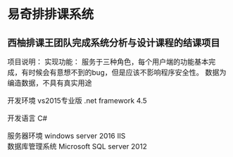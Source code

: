 # 易奇排排课系统
## 西柚排课王团队完成系统分析与设计课程的结课项目 
<font size=3>
项目说明：
  实现功能： 服务于三种角色，每个用户端的功能基本完成，有时候会有意想不到的bug，但是应该不影响程序安全性。  
  数据为编造数据，不具有真实用途

开发环境 vs2015专业版 .net framework 4.5  

开发语言 C#  

服务器环境 windows server 2016 IIS  
数据库管理系统 Microsoft SQL server 2012  


</font>
